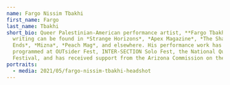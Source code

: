 ```yaml
---
name: Fargo Nissim Tbakhi
first_name: Fargo
last_name: Tbakhi
short_bio: Queer Palestinian-American performance artist, **Fargo Tbakhi**’s
  writing can be found in *Strange Horizons*, *Apex Magazine*, *The Shallow
  Ends*, *Mizna*, *Peach Mag*, and elsewhere. His performance work has been
  programmed at OUTsider Fest, INTER-SECTION Solo Fest, the National Queer Arts
  Festival, and has received support from the Arizona Commission on the Arts.
portraits:
  - media: 2021/05/fargo-nissim-tbakhi-headshot
---
```

